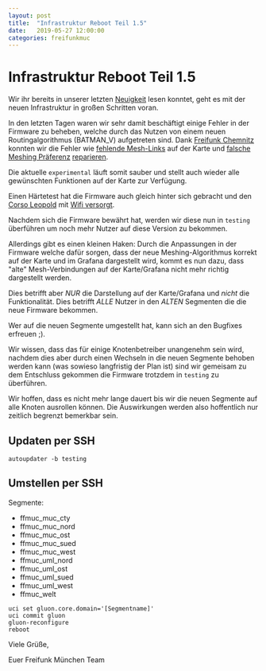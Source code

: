 ```yaml
---
layout: post
title:  "Infrastruktur Reboot Teil 1.5"
date:   2019-05-27 12:00:00
categories: freifunkmuc
---
```

# Infrastruktur Reboot Teil 1.5

Wir ihr bereits in unserer letzten [Neuigkeit](https://ffmuc.net/freifunkmuc/2019/05/20/infrastruktur-reboot-teil1/) lesen konntet, geht es mit der neuen Infrastruktur in großen Schritten voran. 

In den letzten Tagen waren wir sehr damit beschäftigt einige Fehler in der Firmware zu beheben, welche durch das Nutzen von einem neuen Routingalgorithmus (BATMAN_V) aufgetreten sind. 
Dank [Freifunk Chemnitz](https://www.chemnitz.freifunk.net) konnten wir die Fehler wie [fehlende Mesh-Links](https://github.com/freifunk-gluon/gluon/issues/1726) auf der Karte und [falsche Meshing Präferenz](https://github.com/freifunk-gluon/gluon/issues/1728) [reparieren](https://github.com/freifunkMUC/site-ffm/commit/083cf05f55ce512484f4e2f904f12f231bb08a66). 

Die aktuelle `experimental` läuft somit sauber und stellt auch wieder alle gewünschten Funktionen auf der Karte zur Verfügung. 

Einen Härtetest hat die Firmware auch gleich hinter sich gebracht und den [Corso Leopold](https://corso-leopold.de) mit [Wifi versorgt](https://stats.ffmuc.net/d/hRIn3dRWk/mesh-nodes?orgId=1&var-nodeid=18d6c7f9e292&from=1558786051972&to=1558892523115).

Nachdem sich die Firmware bewährt hat, werden wir diese nun in `testing` überführen um noch mehr Nutzer auf diese Version zu bekommen. 

Allerdings gibt es einen kleinen Haken: 
Durch die Anpassungen in der Firmware welche dafür sorgen, dass der neue Meshing-Algorithmus korrekt auf der Karte und im Grafana dargestellt wird, kommt es nun dazu, dass "alte" Mesh-Verbindungen auf der Karte/Grafana nicht mehr richtig dargestellt werden. 

Dies betrifft aber _NUR_ die Darstellung auf der Karte/Grafana und _nicht_ die Funktionalität. Dies betrifft _ALLE_ Nutzer in den _ALTEN_ Segmenten die die neue Firmware bekommen. 

Wer auf die neuen Segmente umgestellt hat, kann sich an den Bugfixes erfreuen ;).

Wir wissen, dass das für einige Knotenbetreiber unangenehm sein wird, nachdem dies aber durch einen Wechseln in die neuen Segmente behoben werden kann (was sowieso langfristig der Plan ist) sind wir gemeisam zu dem Entschluss gekommen die Firmware trotzdem in `testing` zu überführen.

Wir hoffen, dass es nicht mehr lange dauert bis wir die neuen Segmente auf alle Knoten ausrollen können. Die Auswirkungen werden also hoffentlich nur zeitlich begrenzt bemerkbar sein.

## Updaten per SSH
```
autoupdater -b testing
```

## Umstellen per SSH
Segmente:

- ffmuc_muc_cty
- ffmuc_muc_nord
- ffmuc_muc_ost
- ffmuc_muc_sued
- ffmuc_muc_west
- ffmuc_uml_nord
- ffmuc_uml_ost
- ffmuc_uml_sued
- ffmuc_uml_west
- ffmuc_welt

```
uci set gluon.core.domain='[Segmentname]'
uci commit gluon
gluon-reconfigure
reboot
```

Viele Grüße,

Euer Freifunk München Team
